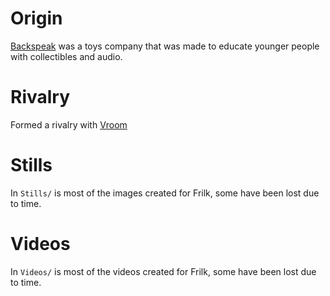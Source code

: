 # Origin
[Backspeak](https://sites.google.com/view/backspeak/home?authuser=2) was a toys company that was made to educate younger people with collectibles and audio.

# Rivalry
Formed a rivalry with [Vroom](https://sites.google.com/view/vroombrand/home?authuser=0)

# Stills
In `Stills/` is most of the images created for Frilk, some have been lost due to time.

# Videos
In `Videos/` is most of the videos created for Frilk, some have been lost due to time.
